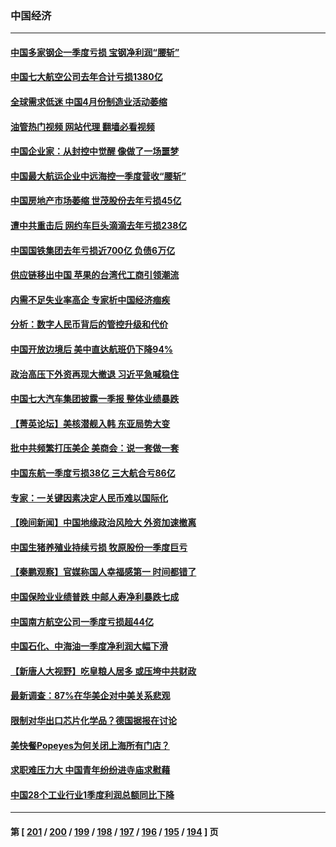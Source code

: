 ### 中国经济
---
#### [中国多家钢企一季度亏损 宝钢净利润“腰斩”](../../pages/ncid283/n13985404.md?05010845) 
#### [中国七大航空公司去年合计亏损1380亿](../../pages/ncid283/n13985349.md?05010845) 
#### [全球需求低迷 中国4月份制造业活动萎缩](../../pages/ncid283/n13985345.md?05010845) 
#### [油管热门视频 网站代理 翻墙必看视频](http://138.2.39.72:81/youtube.html?epic-marker?05010845)
#### [中国企业家：从封控中觉醒 像做了一场噩梦](../../pages/ncid283/n13984735.md?05010845) 
#### [中国最大航运企业中远海控一季度营收“腰斩”](../../pages/ncid283/n13984739.md?05010845) 
#### [中国房地产市场萎缩 世茂股份去年亏损45亿](../../pages/ncid283/n13984730.md?05010845) 
#### [遭中共重击后 网约车巨头滴滴去年亏损238亿](../../pages/ncid283/n13984691.md?05010845) 
#### [中国国铁集团去年亏损近700亿 负债6万亿](../../pages/ncid283/n13984645.md?05010845) 
#### [供应链移出中国 苹果的台湾代工商引领潮流](../../pages/ncid283/n13984630.md?05010845) 
#### [内需不足失业率高企 专家析中国经济痼疾](../../pages/ncid283/n13983976.md?05010845) 
#### [分析：数字人民币背后的管控升级和代价](../../pages/ncid283/n13984387.md?05010845) 
#### [中国开放边境后 美中直达航班仍下降94%](../../pages/ncid283/n13984142.md?05010845) 
#### [政治高压下外资再现大撤退 习近平急喊稳住](../../pages/ncid283/n13984135.md?05010845) 
#### [中国七大汽车集团披露一季报 整体业绩暴跌](../../pages/ncid283/n13984011.md?05010845) 
#### [【菁英论坛】美核潜舰入韩 东亚局势大变](../../pages/ncid283/n13984009.md?05010845) 
#### [批中共频繁打压美企 美商会：说一套做一套](../../pages/ncid283/n13983961.md?05010845) 
#### [中国东航一季度亏损38亿 三大航合亏86亿](../../pages/ncid283/n13983922.md?05010845) 
#### [专家：一关键因素决定人民币难以国际化](../../pages/ncid283/n13983612.md?05010845) 
#### [【晚间新闻】中国地缘政治风险大 外资加速撤离](../../pages/ncid283/n13983577.md?05010845) 
#### [中国生猪养殖业持续亏损 牧原股份一季度巨亏](../../pages/ncid283/n13983234.md?05010845) 
#### [【秦鹏观察】官媒称国人幸福感第一 时间都错了](../../pages/ncid283/n13983216.md?05010845) 
#### [中国保险业业绩普跌 中邮人寿净利暴跌七成](../../pages/ncid283/n13983204.md?05010845) 
#### [中国南方航空公司一季度亏损超44亿](../../pages/ncid283/n13983150.md?05010845) 
#### [中国石化、中海油一季度净利润大幅下滑](../../pages/ncid283/n13983139.md?05010845) 
#### [【新唐人大视野】吃皇粮人居多 或压垮中共财政](../../pages/ncid283/n13983024.md?05010845) 
#### [最新调查：87%在华美企对中美关系悲观](../../pages/ncid283/n13982885.md?05010845) 
#### [限制对华出口芯片化学品？德国据报在讨论](../../pages/ncid283/n13982867.md?05010845) 
#### [美快餐Popeyes为何关闭上海所有门店？](../../pages/ncid283/n13982948.md?05010845) 
#### [求职难压力大 中国青年纷纷进寺庙求慰藉](../../pages/ncid283/n13982684.md?05010845) 
#### [中国28个工业行业1季度利润总额同比下降](../../pages/ncid283/n13982745.md?05010845) 

---
#### 第 [ [201](./201.md?05010845) / [200](./200.md?05010845) / [199](./199.md?05010845) / [198](./198.md?05010845) / [197](./197.md?05010845) / [196](./196.md?05010845) / [195](./195.md?05010845) / [194](./194.md?05010845) ] 页
